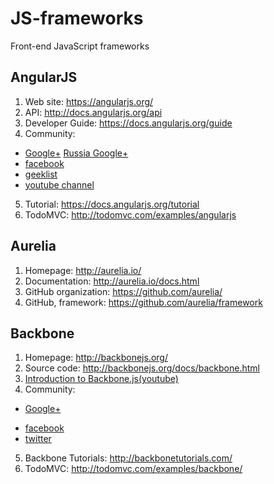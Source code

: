 # JS-frameworks
Front-end JavaScript frameworks

## AngularJS

1. Web site: https://angularjs.org/
2. API: http://docs.angularjs.org/api
3. Developer Guide: https://docs.angularjs.org/guide
4. Community: 
  * [Google+](https://plus.google.com/communities/115368820700870330756) [Russia  Google+](https://plus.google.com/communities/109003572589840580141)
  * [facebook](https://www.facebook.com/pages/Angular-JS-Community/409584905813271)
  * [geeklist](https://geekli.st/community/angularjs)
  * [youtube channel](https://www.youtube.com/user/angularjs)
5. Tutorial: https://docs.angularjs.org/tutorial
6. TodoMVC: http://todomvc.com/examples/angularjs

## Aurelia

1. Homepage: http://aurelia.io/
2. Documentation: http://aurelia.io/docs.html
3. GitHub organization: https://github.com/aurelia/
4. GitHub, framework: https://github.com/aurelia/framework

## Backbone
1. Homepage: http://backbonejs.org/
2. Source code: http://backbonejs.org/docs/backbone.html
3. [Introduction to Backbone.js(youtube)](https://www.youtube.com/playlist?list=PLCE344BDBD8FAC282)
4. Community: 
  + [Google+](https://plus.google.com/communities/116233890145104538372)
  * [facebook](https://www.facebook.com/Backbonejs)
  * [twitter](https://twitter.com/Backbonejs_)
5. Backbone Tutorials: http://backbonetutorials.com/
6. TodoMVC: http://todomvc.com/examples/backbone/

